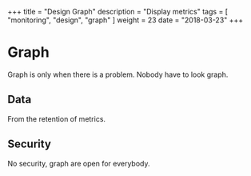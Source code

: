 +++
title = "Design Graph"
description = "Display metrics"
tags = [ "monitoring", "design", "graph" ]
weight = 23
date = "2018-03-23"
+++
# Graph

Graph is only when there is a problem.
Nobody have to look graph.

## Data

From the retention of metrics.

## Security

No security, graph are open for everybody.

